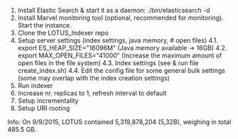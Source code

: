 
1. Install Elastic Search & start it as a daemon: ./bin/elasticsearch -d
2. Install Marvel monitoring tool (optional, recommended for monitoring). Start the instance.
3. Clone the LOTUS_Indexer repo
4. Setup server settings (index settings, java memory, # open files)
4.1. export ES_HEAP_SIZE="16096M" (Java memory available -> 16GB)
 4.2. export MAX_OPEN_FILES="41000" (Increase the maximum amount of open files in the file system)
 4.3. Index settings (see & run file create_index.sh)
 4.4. Edit the config file for some general bulk settings (some may overlap with the index creation settings)
5. Run indexer
6. Increase nr. replicas to 1, refresh interval to default
7. Setup incrementality
8. Setup URI rooting



Info: On 9/9/2015, LOTUS contained 5,319,878,204 (5,32B), weighing in total 485.5 GB.
